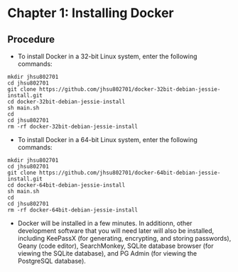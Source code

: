 # Chapter 1: Installing Docker

## Procedure

* To install Docker in a 32-bit Linux system, enter the following commands:
```
mkdir jhsu802701
cd jhsu802701
git clone https://github.com/jhsu802701/docker-32bit-debian-jessie-install.git
cd docker-32bit-debian-jessie-install
sh main.sh
cd
cd jhsu802701
rm -rf docker-32bit-debian-jessie-install
```
* To install Docker in a 64-bit Linux system, enter the following commands:
```
mkdir jhsu802701
cd jhsu802701
git clone https://github.com/jhsu802701/docker-64bit-debian-jessie-install.git
cd docker-64bit-debian-jessie-install
sh main.sh
cd
cd jhsu802701
rm -rf docker-64bit-debian-jessie-install
```
* Docker will be installed in a few minutes.  In additionn, other development software that you will need later will also be installed, including KeePassX (for generating, encrypting, and storing passwords), Geany (code editor), SearchMonkey, SQLite database browser (for viewing the SQLite database), and PG Admin (for viewing the PostgreSQL database).
